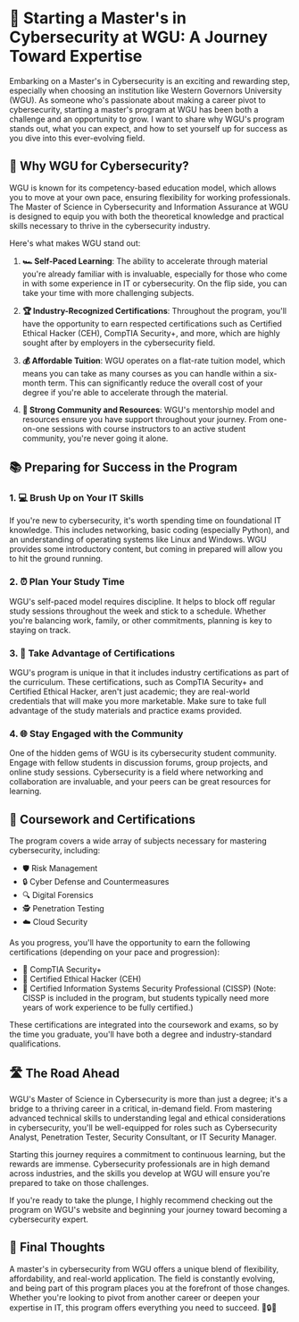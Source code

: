 # 🚀 Starting a Master's in Cybersecurity at WGU: A Journey Toward Expertise

Embarking on a Master's in Cybersecurity is an exciting and rewarding step, especially when choosing an institution like Western Governors University (WGU). As someone who's passionate about making a career pivot to cybersecurity, starting a master's program at WGU has been both a challenge and an opportunity to grow. I want to share why WGU's program stands out, what you can expect, and how to set yourself up for success as you dive into this ever-evolving field.

## 🏫 Why WGU for Cybersecurity?

WGU is known for its competency-based education model, which allows you to move at your own pace, ensuring flexibility for working professionals. The Master of Science in Cybersecurity and Information Assurance at WGU is designed to equip you with both the theoretical knowledge and practical skills necessary to thrive in the cybersecurity industry.

Here's what makes WGU stand out:

1. **🏎️ Self-Paced Learning**: The ability to accelerate through material you're already familiar with is invaluable, especially for those who come in with some experience in IT or cybersecurity. On the flip side, you can take your time with more challenging subjects.

2. **🏆 Industry-Recognized Certifications**: Throughout the program, you'll have the opportunity to earn respected certifications such as Certified Ethical Hacker (CEH), CompTIA Security+, and more, which are highly sought after by employers in the cybersecurity field.

3. **💰 Affordable Tuition**: WGU operates on a flat-rate tuition model, which means you can take as many courses as you can handle within a six-month term. This can significantly reduce the overall cost of your degree if you're able to accelerate through the material.

4. **🤝 Strong Community and Resources**: WGU's mentorship model and resources ensure you have support throughout your journey. From one-on-one sessions with course instructors to an active student community, you're never going it alone.

## 📚 Preparing for Success in the Program

### 1. 💻 Brush Up on Your IT Skills

If you're new to cybersecurity, it's worth spending time on foundational IT knowledge. This includes networking, basic coding (especially Python), and an understanding of operating systems like Linux and Windows. WGU provides some introductory content, but coming in prepared will allow you to hit the ground running.

### 2. ⏰ Plan Your Study Time

WGU's self-paced model requires discipline. It helps to block off regular study sessions throughout the week and stick to a schedule. Whether you're balancing work, family, or other commitments, planning is key to staying on track.

### 3. 📜 Take Advantage of Certifications

WGU's program is unique in that it includes industry certifications as part of the curriculum. These certifications, such as CompTIA Security+ and Certified Ethical Hacker, aren't just academic; they are real-world credentials that will make you more marketable. Make sure to take full advantage of the study materials and practice exams provided.

### 4. 🌐 Stay Engaged with the Community

One of the hidden gems of WGU is its cybersecurity student community. Engage with fellow students in discussion forums, group projects, and online study sessions. Cybersecurity is a field where networking and collaboration are invaluable, and your peers can be great resources for learning.

## 📘 Coursework and Certifications

The program covers a wide array of subjects necessary for mastering cybersecurity, including:

- 🛡️ Risk Management
- 🔒 Cyber Defense and Countermeasures
- 🔍 Digital Forensics
- 🕵️ Penetration Testing
- ☁️ Cloud Security

As you progress, you'll have the opportunity to earn the following certifications (depending on your pace and progression):

- 🔐 CompTIA Security+
- 🎩 Certified Ethical Hacker (CEH)
- 🏅 Certified Information Systems Security Professional (CISSP) (Note: CISSP is included in the program, but students typically need more years of work experience to be fully certified.)

These certifications are integrated into the coursework and exams, so by the time you graduate, you'll have both a degree and industry-standard qualifications.

## 🛣️ The Road Ahead

WGU's Master of Science in Cybersecurity is more than just a degree; it's a bridge to a thriving career in a critical, in-demand field. From mastering advanced technical skills to understanding legal and ethical considerations in cybersecurity, you'll be well-equipped for roles such as Cybersecurity Analyst, Penetration Tester, Security Consultant, or IT Security Manager.

Starting this journey requires a commitment to continuous learning, but the rewards are immense. Cybersecurity professionals are in high demand across industries, and the skills you develop at WGU will ensure you're prepared to take on those challenges.

If you're ready to take the plunge, I highly recommend checking out the program on WGU's website and beginning your journey toward becoming a cybersecurity expert.

## 💭 Final Thoughts

A master's in cybersecurity from WGU offers a unique blend of flexibility, affordability, and real-world application. The field is constantly evolving, and being part of this program places you at the forefront of those changes. Whether you're looking to pivot from another career or deepen your expertise in IT, this program offers everything you need to succeed. 🚀🔒💼
